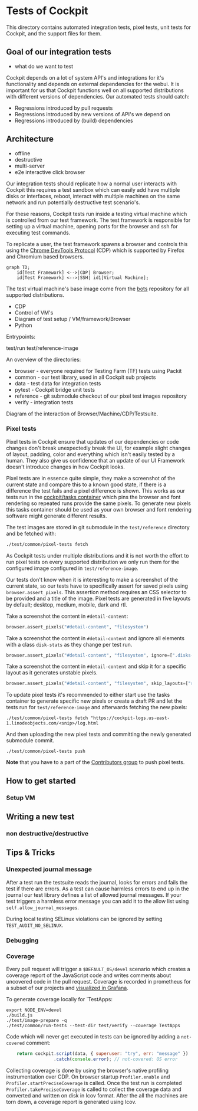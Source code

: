 # Tests of Cockpit

This directory contains automated integration tests, pixel tests, unit tests
for Cockpit, and the support files for them.

## Goal of our integration tests

- what do we want to test

Cockpit depends on a lot of system API's and integrations for it's
functionality and depends on external dependencies for the webui. It is
important for us that Cockpit functions well on all supported distributions
with different versions of dependencies. Our automated tests should catch:

* Regressions introduced by pull requests
* Regressions introduced by new versions of API's we depend on
* Regressions introduced by (build) dependencies 

## Architecture

- offline
- destructive
- multi-server
- e2e interactive click browser

Our integration tests should replicate how a normal user interacts with Cockpit
this requires a test sandbox which can easily add have multiple disks or
interfaces, reboot, interact with multiple machines on the same network and run
potentially destructive test scenario's.

For these reasons, Cockpit tests run inside a testing virtual machine which is
controlled from our test framework. The test framework is responsible for
setting up a virtual machine, opening ports for the browser and ssh for
executing test commands.

To replicate a user, the test framework spawns a browser and controls this
using the [Chrome DevTools
Protocol](https://chromedevtools.github.io/devtools-protocol/) (CDP) which is
supported by Firefox and Chromium based browsers.

```mermaid
graph TD;
    id[Test Framework] <-->|CDP| Browser;
    id[Test Framework] <-->|SSH| id1[Virtual Machine];
```

The test virtual machine's base image come from the
[bots](https://github.com/cockpit-project/bots) repository for all supported
distributions. 

- CDP
- Control of VM's
- Diagram of test setup / VM/framework/Browser
- Python

Entrypoints:

test/run
test/reference-image

An overview of the directories:

* browser - everyone required for Testing Farm (TF) tests using Packit
* common - our test library, used in all Cockpit sub projects
* data - test data for integration tests
* pytest - Cockpit bridge unit tests
* reference - git submodule checkout of our pixel test images repository
* verify - integration tests


Diagram of the interaction of Browser/Machine/CDP/Testsuite.

### Pixel tests

Pixel tests in Cockpit ensure that updates of our dependencies or code changes
don't break unexpectedly break the UI, for example slight changes of layout,
padding, color and everything which isn't easily tested by a human. They also
give us confidence that an update of our UI Framework doesn't introduce changes
in how Cockpit looks.

Pixel tests are in essence quite simple, they make a screenshot of the current
state and compare this to a known good state, if there is a difference the test
fails and a pixel difference is shown. This works as our tests run in the
[cockpit/tasks container](https://quay.io/repository/cockpit/tasks) which pins
the browser and font rendering so repeated runs provide the same pixels. To
generate new pixels this tasks container should be used as your own browser and
font rendering software might generate different results.

The test images are stored in git submodule in the `test/reference` directory and be fetched with:

```sh
./test/common/pixel-tests fetch
```

As Cockpit tests under multiple distributions and it is not worth the effort to
run pixel tests on every supported distribution we only run them for the
configured image configured in `test/reference-image`.

Our tests don't know when it is interesting to make a screenshot of the current
state, so our tests have to specifically assert for saved pixels using
`browser.assert_pixels`. This assertion method requires an CSS selector to be
provided and a title of the image. Pixel tests are generated in five layouts by
default; desktop, medium, mobile, dark and rtl.

Take a screenshot the content in `#detail-content`:
```python
browser.assert_pixels("#detail-content", "filesystem")
```

Take a screenshot the content in `#detail-content` and ignore all elements with
a class `disk-stats` as they change per test run.
```python
browser.assert_pixels("#detail-content", "filesystem", ignore=[".disks-stats"])
```

Take a screenshot the content in `#detail-content` and skip it for a specific
layout as it generates unstable pixels.
```python
browser.assert_pixels("#detail-content", "filesystem", skip_layouts=["rtl"])
```

To update pixel tests it's recommended to either start use the tasks container
to generate specific new pixels or create a draft PR and let the tests run for
`test/reference-image` and afterwards fetching the new pixels:

```
./test/common/pixel-tests fetch "https://cockpit-logs.us-east-1.linodeobjects.com/<snip>/log.html
```

And then uploading the new pixel tests and committing the newly generated submodule commit.
```
./test/common/pixel-tests push
```

**Note** that you have to a part of the [Contributors
group](https://github.com/orgs/cockpit-project/teams/contributors) to push
pixel tests.

## How to get started

### Setup VM

## Writing a new test

### non destructive/destructive

## Tips & Tricks

### Unexpected journal message

After a test run the testsuite reads the journal, looks for errors and fails
the test if there are errors. As a test can cause harmless errors to end up in
the journal our test library defines a list of allowed journal messages. If
your test triggers a harmless error message you can add it to the allow list
using `self.allow_journal_messages`.

During local testing SELinux violations can be ignored by setting
`TEST_AUDIT_NO_SELINUX`.

### Debugging

### Coverage

Every pull request will trigger a `$DEFAULT_OS/devel` scenario which creates a
coverage report of the JavaScript code and writes comments about uncovered code
in the pull request. Coverage is recorded in prometheus for a subset of our
projects and [visualized in
Grafana](https://grafana-cockpit.apps.ocp.cloud.ci.centos.org/d/ci/cockpit-ci?orgId=1).

To generate coverage locally for `TestApps:

```
export NODE_ENV=devel
./build.js
./test/image-prepare -q
./test/common/run-tests --test-dir test/verify --coverage TestApps
```

Code which will never get executed in tests can be ignored by adding a
`not-covered` comment:

```javascript
    return cockpit.script(data, { superuser: "try", err: "message" })
                  .catch(console.error); // not-covered: OS error
```

Collecting coverage is done by using the browser's native profiling
instrumentation over CDP. On browser startup `Profiler.enable` and
`Profiler.startPreciseCoverage` is called. Once the test run is completed
`Profiler.takePreciseCoverage` is called to collect the coverage data and
converted and written on disk in lcov format. After the all the machines are
torn down, a coverage report is generated using lcov.
